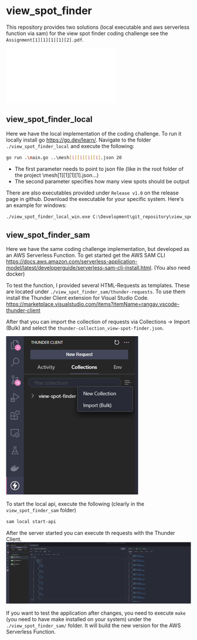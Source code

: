 # view_spot_finder
 
This repository provides two solutions (local executable and aws serverless function via sam) for the view spot finder coding challenge see the `Assignment[1][1][1][1][2].pdf`. 

![Assignment.PDF](./Assignment[1][1][1][1][2].pdf)

## view_spot_finder_local

Here we have the local implementation of the coding challenge. To run it locally install go https://go.dev/learn/.
Navigate to the folder `./view_spot_finder_local` and execute the following:

```bash
go run .\main.go ..\mesh[1][1][1][1].json 20
```

* The first parameter needs to point to json file (like in the root folder of the project \mesh[1][1][1][1].json...)
* The second parameter specifies how many view spots should be output

There are also executables provided under `Release v1.0` on the release page in github. Download the executable for your specific system.
Here's an example for windows:
```bash
./view_spot_finder_local_win.exe C:\Development\git_repository\view_spot_finder\mesh_x_sin_cos_20000[1][1][1][1].json 20
```

## view_spot_finder_sam

Here we have the same coding challenge implementation, but developed as an AWS Serverless Function. To get started get the AWS SAM CLI https://docs.aws.amazon.com/serverless-application-model/latest/developerguide/serverless-sam-cli-install.html. (You also need docker)

To test the function, I provided several HTML-Requests as templates. These are located under `./view_spot_finder_sam/thunder-requests`. To use them install the Thunder Client extension for Visual Studio Code. https://marketplace.visualstudio.com/items?itemName=rangav.vscode-thunder-client

After that you can import the collection of requests via Collections -> Import (Bulk) and select the `thunder-collection_view-spot-finder.json`.

![](./pictures/thunder_client_import.JPG)

To start the local api, execute the following (clearly in the `view_spot_finder_sam` folder)
```bash
sam local start-api
```

After the server started you can execute th requests with the Thunder Client. 
![](./pictures/thunder_client_request_example.JPG)

If you want to test the application after changes, you need to execute `make` (you need to have make installed on your system) under the `./view_spot_finder_sam/` folder. It will build the new version for the AWS Serverless Function.
